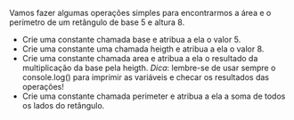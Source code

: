 Vamos fazer algumas operações simples para encontrarmos a área e o perímetro de um retângulo de base 5 e altura 8.

- Crie uma constante chamada base e atribua a ela o valor 5.
- Crie uma constante uma chamada heigth e atribua a ela o valor 8.
- Crie uma constante chamada area e atribua a ela o resultado da multiplicação da base pela heigth. *Dica*: lembre-se de usar sempre o console.log() para imprimir as variáveis e checar os resultados das operações!
- Crie uma constante chamada perimeter e atribua a ela a soma de todos os lados do retângulo.